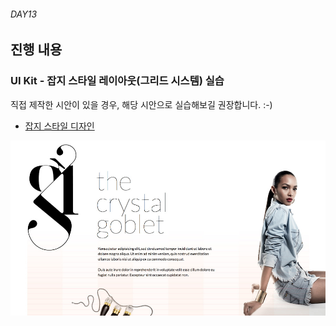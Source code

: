 ###### DAY13

## 진행 내용

### UI Kit - 잡지 스타일 레이아웃(그리드 시스템) 실습

직접 제작한 시안이 있을 경우, 해당 시안으로 실습해보길 권장합니다. :-)

- [잡지 스타일 디자인](../DAY13/)

![](../../Assets/magazine-grid.jpg)
